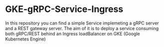 # GKE-gRPC-Service-Ingress
In this repository you can find a simple Service implemeting a gRPC server and a REST gateway server. The aim of it is to deploy a service consuming both gRPC/REST behind an Ingress loadBalancer on GKE (Google Kubernetes Engine)
